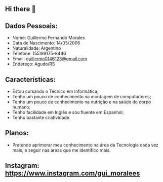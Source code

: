 ## Hi there 👋

## Dados Pessoais:
* Nome: Guillermo Fernando Morales
* Data de Nascimento: 14/05/2006
* Naturalidade: Argentino
* Telefone: (55)99175-8446
* Email: guillermo0146123@gmail.com
* Endereço: Agudo/RS
  
## Características:
* Estou cursando o Técnico em Informática;
* Tenho um pouco de conhecimento na montagem de computadores;
* Tenho um pouco de conhecimento na nutrição e na saúde do corpo humano;
* Tenho facilidade em Inglês e sou fluente em Espanhol;
* Tenho bastante criatividade.

## Planos:
* Pretendo aprimorar meu conhecimento na área da Tecnologia cada vez mais, e seguir nas áreas que me identifico mais.

## Instagram: https://www.instagram.com/gui_moralees



